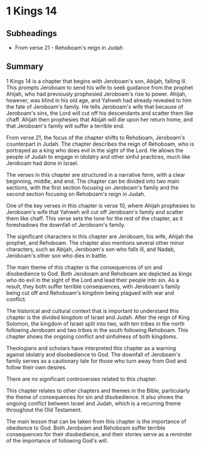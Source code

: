 # 1 Kings 14

## Subheadings

* From verse 21 - Rehoboam's reign in Judah

## Summary

1 Kings 14 is a chapter that begins with Jeroboam's son, Abijah, falling ill. This prompts Jeroboam to send his wife to seek guidance from the prophet Ahijah, who had previously prophesied Jeroboam's rise to power. Ahijah, however, was blind in his old age, and Yahweh had already revealed to him the fate of Jeroboam's family. He tells Jeroboam's wife that because of Jeroboam's sins, the Lord will cut off his descendants and scatter them like chaff. Ahijah then prophesies that Abijah will die upon her return home, and that Jeroboam's family will suffer a terrible end.

From verse 21, the focus of the chapter shifts to Rehoboam, Jeroboam's counterpart in Judah. The chapter describes the reign of Rehoboam, who is portrayed as a king who does evil in the sight of the Lord. He allows the people of Judah to engage in idolatry and other sinful practices, much like Jeroboam had done in Israel.

The verses in this chapter are structured in a narrative form, with a clear beginning, middle, and end. The chapter can be divided into two main sections, with the first section focusing on Jeroboam's family and the second section focusing on Rehoboam's reign in Judah.

One of the key verses in this chapter is verse 10, where Ahijah prophesies to Jeroboam's wife that Yahweh will cut off Jeroboam's family and scatter them like chaff. This verse sets the tone for the rest of the chapter, as it foreshadows the downfall of Jeroboam's family.

The significant characters in this chapter are Jeroboam, his wife, Ahijah the prophet, and Rehoboam. The chapter also mentions several other minor characters, such as Abijah, Jeroboam's son who falls ill, and Nadab, Jeroboam's other son who dies in battle.

The main theme of this chapter is the consequences of sin and disobedience to God. Both Jeroboam and Rehoboam are depicted as kings who do evil in the sight of the Lord and lead their people into sin. As a result, they both suffer terrible consequences, with Jeroboam's family being cut off and Rehoboam's kingdom being plagued with war and conflict.

The historical and cultural context that is important to understand this chapter is the divided kingdom of Israel and Judah. After the reign of King Solomon, the kingdom of Israel split into two, with ten tribes in the north following Jeroboam and two tribes in the south following Rehoboam. This chapter shows the ongoing conflict and sinfulness of both kingdoms.

Theologians and scholars have interpreted this chapter as a warning against idolatry and disobedience to God. The downfall of Jeroboam's family serves as a cautionary tale for those who turn away from God and follow their own desires.

There are no significant controversies related to this chapter.

This chapter relates to other chapters and themes in the Bible, particularly the theme of consequences for sin and disobedience. It also shows the ongoing conflict between Israel and Judah, which is a recurring theme throughout the Old Testament.

The main lesson that can be taken from this chapter is the importance of obedience to God. Both Jeroboam and Rehoboam suffer terrible consequences for their disobedience, and their stories serve as a reminder of the importance of following God's will.